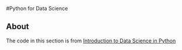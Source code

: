 #Python for Data Science

## About
The code in this section is from [Introduction to Data Science in Python](https://www.coursera.org/specializations/data-science-python)
